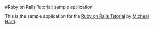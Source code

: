 #Ruby on Rails Tutorial: sample application

This is the sample application for the [Ruby on Rails Tutorial](http://railstutorial.org) by [Micheal Hartl](http://michaelhartl.com).